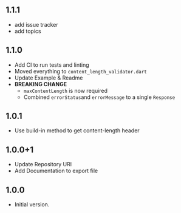 ## 1.1.1

- add issue tracker
- add topics

## 1.1.0

- Add CI to run tests and linting
- Moved everything to `content_length_validator.dart`
- Update Example & Readme
- **BREAKING CHANGE**
  - `maxContentLength` is now required
  - Combined `errorStatus`and `errorMessage` to a single `Response`

## 1.0.1

- Use build-in method to get content-length header

## 1.0.0+1

- Update Repository URl
- Add Documentation to export file

## 1.0.0

- Initial version.
